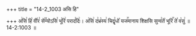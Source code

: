 +++
title = "14-2_1003 असि हि"

+++
अ꣢सि꣣ हि꣡ वी꣢र꣣ से꣢꣫न्योऽसि꣣ भू꣡रि꣢ पराद꣣दिः꣢। अ꣡सि꣢ द꣣भ्र꣡स्य꣢ चिद्वृ꣣धो꣡ यज꣢꣯मानाय शिक्षसि सुन्व꣣ते꣡ भूरि꣢꣯ ते꣣ व꣡सु꣢ ॥ 14-2:1003 ॥
